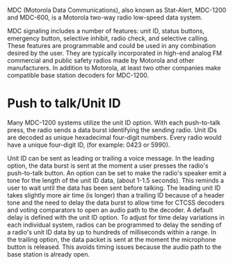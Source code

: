 MDC (Motorola Data Communications), also known as Stat-Alert, MDC-1200 and MDC-600, is a Motorola two-way radio low-speed data system.

MDC signaling includes a number of features: unit ID, status buttons, emergency button, selective inhibit, radio check, and selective calling. These features are programmable and could be used in any combination desired by the user. They are typically incorporated in high-end analog FM commercial and public safety radios made by Motorola and other manufacturers. In addition to Motorola, at least two other companies make compatible base station decoders for MDC-1200.

# Push to talk/Unit ID
Many MDC-1200 systems utilize the unit ID option. With each push-to-talk press, the radio sends a data burst identifying the sending radio. Unit IDs are decoded as unique hexadecimal four-digit numbers. Every radio would have a unique four-digit ID, (for example: 0423 or 5990).

Unit ID can be sent as leading or trailing a voice message. In the leading option, the data burst is sent at the moment a user presses the radio's push-to-talk button. An option can be set to make the radio's speaker emit a tone for the length of the unit ID data, (about 1-1.5 seconds). This reminds a user to wait until the data has been sent before talking. The leading unit ID takes slightly more air time (is longer) than a trailing ID because of a header tone and the need to delay the data burst to allow time for CTCSS decoders and voting comparators to open an audio path to the decoder. A default delay is defined with the unit ID option. To adjust for time delay variations in each individual system, radios can be programmed to delay the sending of a radio's unit ID data by up to hundreds of milliseconds within a range. In the trailing option, the data packet is sent at the moment the microphone button is released. This avoids timing issues because the audio path to the base station is already open.